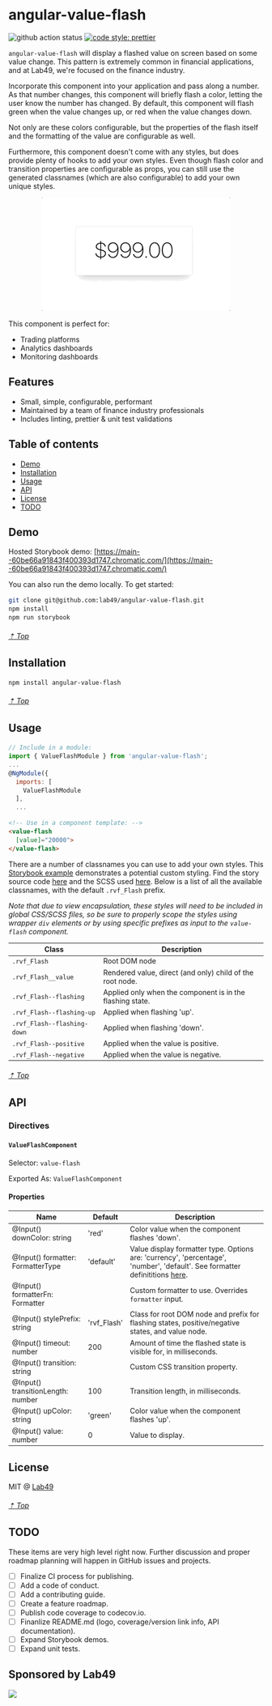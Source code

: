 # angular-value-flash

![github action status](https://github.com/lab49/angular-value-flash/actions/workflows/github-actions.yml/badge.svg?branch=main)
[![code style: prettier](https://img.shields.io/badge/code_style-prettier-ff69b4.svg?style=flat-square)](https://github.com/prettier/prettier)

`angular-value-flash` will display a flashed value on screen based on some value change. This pattern is extremely common in financial applications, and at Lab49, we're focused on the finance industry.

Incorporate this component into your application and pass along a number. As that number changes, this component will briefly flash a color, letting the user know the number has changed. By default, this component will flash green when the value changes up, or red when the value changes down.

Not only are these colors configurable, but the properties of the flash itself and the formatting of the value are configurable as well.

Furthermore, this component doesn't come with any styles, but does provide plenty of hooks to add your own styles. Even though flash color and transition properties are configurable as props, you can still use the generated classnames (which are also configurable) to add your own unique styles.

<p align="center">
  <img src="https://github.com/lab49/angular-value-flash/blob/e7bfdca7c3de7004f0762e262b1dc6ca2cb12c05/.github/motion.gif">
</p>

This component is perfect for:

- Trading platforms
- Analytics dashboards
- Monitoring dashboards

## Features

- Small, simple, configurable, performant
- Maintained by a team of finance industry professionals
- Includes linting, prettier & unit test validations


## Table of contents

- [Demo](#demo)
- [Installation](#installation)
- [Usage](#usage)
- [API](#api)
- [License](#license)
- [TODO](#TODO)

## Demo

Hosted Storybook demo: [https://main--60be66a91843f400393d1747.chromatic.com/](https://main--60be66a91843f400393d1747.chromatic.com/)

You can also run the demo locally.  To get started:

```sh
git clone git@github.com:lab49/angular-value-flash.git
npm install
npm run storybook
```

###### [⇡ Top](#table-of-contents)

## Installation

```sh
npm install angular-value-flash
```

###### [⇡ Top](#table-of-contents)

## Usage

```js
// Include in a module:
import { ValueFlashModule } from 'angular-value-flash';
...
@NgModule({
  imports: [
    ValueFlashModule
  ],
  ...
```

```html
<!-- Use in a component template: -->
<value-flash
  [value]="20000">
</value-flash>
```

There are a number of classnames you can use to add your own styles. This [Storybook example](https://60be66a91843f400393d1747-pyomkpvvzt.chromatic.com/?path=/story/components-value-flash--make-it-nice) demonstrates a potential custom styling.  Find the story source code [here](https://github.com/lab49/angular-value-flash/blob/main/stories/ValueFlash.stories.ts#L86) and the SCSS used [here](https://github.com/lab49/angular-value-flash/blob/main/stories/styles/make-it-nice-theme.scss).  Below is a list of all the available classnames, with the default `.rvf_Flash` prefix.

_Note that due to view encapsulation, these styles will need to be included in global CSS/SCSS files, so be sure to properly scope the styles using wrapper `div` elements or by using specific prefixes as input to the `value-flash` component._

| Class | Description |
| --- | --- |
| `.rvf_Flash` | Root DOM node |
| `.rvf_Flash__value` | Rendered value, direct (and only) child of the root node. |
| `.rvf_Flash--flashing` | Applied only when the component is in the flashing state. |
| `.rvf_Flash--flashing-up` | Applied when flashing 'up'. |
| `.rvf_Flash--flashing-down` | Applied when flashing 'down'. |
| `.rvf_Flash--positive` | Applied when the value is positive. |
| `.rvf_Flash--negative` | Applied when the value is negative. |


###### [⇡ Top](#table-of-contents)

## API

### Directives

#### `ValueFlashComponent`

Selector: `value-flash`

Exported As: `ValueFlashComponent`

#### Properties

| Name | Default | Description |
| --- | --- | --- |
| @Input() downColor: string | 'red' | Color value when the component flashes 'down'. |
| @Input() formatter: FormatterType | 'default' | Value display formatter type. Options are: 'currency', 'percentage', 'number', 'default'.  See formatter definititions [here](https://github.com/lab49/angular-value-flash/blob/main/projects/value-flash/src/lib/formatters/index.ts).  |
| @Input() formatterFn: Formatter | | Custom formatter to use.  Overrides `formatter` input. |
| @Input() stylePrefix: string | 'rvf_Flash' | Class for root DOM node and prefix for flashing states, positive/negative states, and value node. |
| @Input() timeout: number | 200 | Amount of time the flashed state is visible for, in milliseconds. |
| @Input() transition: string | | Custom CSS transition property. |
| @Input() transitionLength: number | 100 | Transition length, in milliseconds. |
| @Input() upColor: string | 'green' | Color value when the component flashes 'up'. |
| @Input() value: number | 0 | Value to display. |


## License

MIT @ [Lab49](https://lab49.com)

###### [⇡ Top](#table-of-contents)

## TODO

These items are very high level right now. Further discussion and proper roadmap planning will happen in GitHub issues and projects.

- [ ] Finalize CI process for publishing.
- [ ] Add a code of conduct.
- [ ] Add a contributing guide.
- [ ] Create a feature roadmap.
- [ ] Publish code coverage to codecov.io.
- [ ] Finanlize README.md (logo, coverage/version link info, API documentation).
- [ ] Expand Storybook demos.
- [ ] Expand unit tests.

## Sponsored by Lab49

<a href="https://lab49.com">
  <img src="https://www.lab49.com/wp-content/uploads/2020/06/logo.svg" />
</a>
